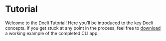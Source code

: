 # Tutorial

Welcome to the Docli Tutorial! Here you'll be introduced to the key Docli concepts. If you get stuck at any point in
the process, feel free to [download](https://github.com/celicoo/docli/tree/main/examples/git) a working example of the
completed CLI app.
